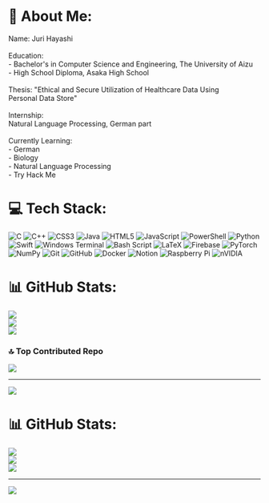 # 💫 About Me:
Name: Juri Hayashi<br><br>Education:<br>- Bachelor's in Computer Science and Engineering, The University of Aizu<br>- High School Diploma, Asaka High School<br><br>Thesis: "Ethical and Secure Utilization of Healthcare Data Using<br>Personal Data Store"<br><br>Internship:<br>Natural Language Processing, German part<br><br>Currently Learning:<br>- German<br>- Biology<br>- Natural Language Processing<br>- Try Hack Me

# 💻 Tech Stack:
![C](https://img.shields.io/badge/c-%2300599C.svg?style=flat&logo=c&logoColor=white) ![C++](https://img.shields.io/badge/c++-%2300599C.svg?style=flat&logo=c%2B%2B&logoColor=white) ![CSS3](https://img.shields.io/badge/css3-%231572B6.svg?style=flat&logo=css3&logoColor=white) ![Java](https://img.shields.io/badge/java-%23ED8B00.svg?style=flat&logo=openjdk&logoColor=white) ![HTML5](https://img.shields.io/badge/html5-%23E34F26.svg?style=flat&logo=html5&logoColor=white) ![JavaScript](https://img.shields.io/badge/javascript-%23323330.svg?style=flat&logo=javascript&logoColor=%23F7DF1E) ![PowerShell](https://img.shields.io/badge/PowerShell-%235391FE.svg?style=flat&logo=powershell&logoColor=white) ![Python](https://img.shields.io/badge/python-3670A0?style=flat&logo=python&logoColor=ffdd54) ![Swift](https://img.shields.io/badge/swift-F54A2A?style=flat&logo=swift&logoColor=white) ![Windows Terminal](https://img.shields.io/badge/Windows%20Terminal-%234D4D4D.svg?style=flat&logo=windows-terminal&logoColor=white) ![Bash Script](https://img.shields.io/badge/bash_script-%23121011.svg?style=flat&logo=gnu-bash&logoColor=white) ![LaTeX](https://img.shields.io/badge/latex-%23008080.svg?style=flat&logo=latex&logoColor=white) ![Firebase](https://img.shields.io/badge/firebase-%23039BE5.svg?style=flat&logo=firebase) ![PyTorch](https://img.shields.io/badge/PyTorch-%23EE4C2C.svg?style=flat&logo=PyTorch&logoColor=white) ![NumPy](https://img.shields.io/badge/numpy-%23013243.svg?style=flat&logo=numpy&logoColor=white) ![Git](https://img.shields.io/badge/git-%23F05033.svg?style=flat&logo=git&logoColor=white) ![GitHub](https://img.shields.io/badge/github-%23121011.svg?style=flat&logo=github&logoColor=white) ![Docker](https://img.shields.io/badge/docker-%230db7ed.svg?style=flat&logo=docker&logoColor=white) ![Notion](https://img.shields.io/badge/Notion-%23000000.svg?style=flat&logo=notion&logoColor=white) ![Raspberry Pi](https://img.shields.io/badge/-Raspberry_Pi-C51A4A?style=flat&logo=Raspberry-Pi) ![nVIDIA](https://img.shields.io/badge/cuda-000000.svg?style=flat&logo=nVIDIA&logoColor=green)

# 📊 GitHub Stats:
![](https://github-readme-stats.vercel.app/api?username=hayashi-juri&theme=github_dark_dimmed&hide_border=false&include_all_commits=false&count_private=true)<br/>
![](https://nirzak-streak-stats.vercel.app/?user=hayashi-juri&theme=github_dark_dimmed&hide_border=false)<br/>
![](https://github-readme-stats.vercel.app/api/top-langs/?username=hayashi-juri&theme=github_dark_dimmed&hide_border=false&include_all_commits=false&count_private=true&layout=compact)

### 🔝 Top Contributed Repo
![](https://github-contributor-stats.vercel.app/api?username=hayashi-juri&limit=5&theme=dark&combine_all_yearly_contributions=true)

---
[![](https://visitcount.itsvg.in/api?id=hayashi-juri&icon=0&color=0)](https://visitcount.itsvg.in)

<!-- Proudly created with GPRM ( https://gprm.itsvg.in ) -->
# 📊 GitHub Stats:
![](https://github-readme-stats.vercel.app/api?username=hayashi-juri&theme=tokyonight&hide_border=false&include_all_commits=true&count_private=true)<br/>
![](https://nirzak-streak-stats.vercel.app/?user=hayashi-juri&theme=tokyonight&hide_border=false)<br/>
![](https://github-readme-stats.vercel.app/api/top-langs/?username=hayashi-juri&theme=tokyonight&hide_border=false&include_all_commits=true&count_private=true&layout=compact)

---
[![](https://visitcount.itsvg.in/api?id=hayashi-juri&icon=0&color=0)](https://visitcount.itsvg.in)

<!-- Proudly created with GPRM ( https://gprm.itsvg.in ) -->



